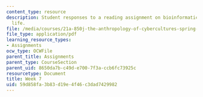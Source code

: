 ```yaml
---
content_type: resource
description: Student responses to a reading assignment on bioinformatics and artificial
  life.
file: /media/courses/21a-850j-the-anthropology-of-cybercultures-spring-2009/59d858fa3b83d19e4f46c3dad7429982_MIT21A_850Js09_week7.pdf
file_type: application/pdf
learning_resource_types:
- Assignments
ocw_type: OCWFile
parent_title: Assignments
parent_type: CourseSection
parent_uid: 8650da7b-c49d-e700-7f3a-ccb6fc73925c
resourcetype: Document
title: Week 7
uid: 59d858fa-3b83-d19e-4f46-c3dad7429982
---
```

